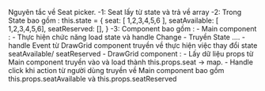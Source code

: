 Nguyên tắc về Seat picker.
-1: Seat lấy từ state và trả về array
-2: Trong State bao gồm : 
    this.state = {
      seat: [ 1,2,3,4,5,6 ],
      seatAvailable: [ 1,2,3,4,5,6],
      seatReserved: [],
    }
-3: Component bao gồm : 
    - Main component :
      - Thực hiện chức năng load state và handle Change
      - Truyền State ....
      - handle Event từ DrawGrid component truyền về thực hiện việc thay đổi state seatAvailable/ seatReserved
    - DrawGrid component :
      - Lấy dữ liệu props từ Main component truyền vào và load thành this.props.seat -> map.
      - Handle click khi action từ người dùng truyền về Main component bao gồm this.props.seatAvailable và this.props.seatReserved
    

